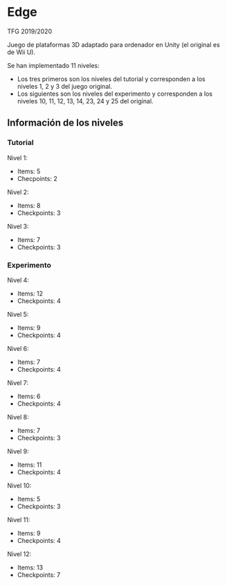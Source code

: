 # Edge
TFG 2019/2020


Juego de plataformas 3D adaptado para ordenador en Unity (el original es de Wii U).

Se han implementado 11 niveles: 
 - Los tres primeros son los niveles del tutorial y corresponden a los niveles 1, 2 y 3 del juego original.
 - Los siguientes son los niveles del experimento y corresponden a los niveles 10, 11, 12, 13, 14, 23, 24 y 25 del original.
 
 ## Información de los niveles
 
 ### Tutorial
 
 Nivel 1:
  - Items: 5
  - Checpoints: 2
 
 Nivel 2:
  - Items: 8
  - Checkpoints: 3
  
 Nivel 3:
  - Items: 7
  - Checkpoints: 3
  
  
 ### Experimento
 
 Nivel 4:
  - Items: 12
  - Checkpoints: 4
 
 Nivel 5:
  - Items: 9
  - Checkpoints: 4
    
 Nivel 6:
  - Items: 7
  - Checkpoints: 4
  
 Nivel 7:
  - Items: 6
  - Checkpoints: 4
 
 Nivel 8:
  - Items: 7
  - Checkpoints: 3  
   
 Nivel 9:
  - Items: 11
  - Checkpoints: 4
  
 Nivel 10:
  - Items: 5
  - Checkpoints: 3
 
 Nivel 11:
  - Items: 9
  - Checkpoints: 4
  
 Nivel 12:
  - Items: 13
  - Checkpoints: 7
